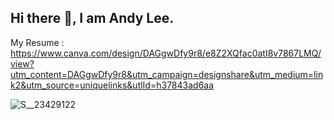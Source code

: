 ## Hi there 👋, I am Andy Lee.
My Resume : https://www.canva.com/design/DAGgwDfy9r8/e8Z2XQfac0atI8v7867LMQ/view?utm_content=DAGgwDfy9r8&utm_campaign=designshare&utm_medium=link2&utm_source=uniquelinks&utlId=h37843ad6aa


![S__23429122](https://github.com/user-attachments/assets/0bd4d2b1-bc1a-46bb-8464-094b2c783697)


<!--
**0xDilemma/0xDilemma** is a ✨ _special_ ✨ repository because its `README.md` (this file) appears on your GitHub profile.

Here are some ideas to get you started:

- 🔭 I’m currently working on ...
- 🌱 I’m currently learning ...
- 👯 I’m looking to collaborate on ...
- 🤔 I’m looking for help with ...
- 💬 Ask me about ...
- 📫 How to reach me: ...
- 😄 Pronouns: ...
- ⚡ Fun fact: ...
-->
